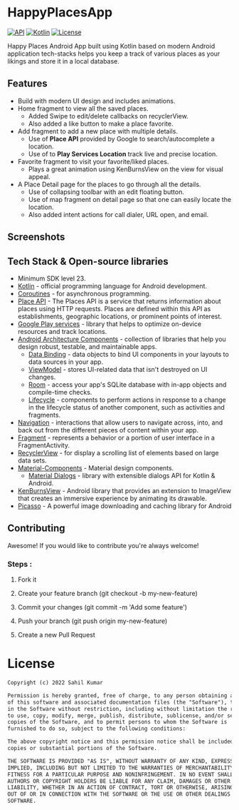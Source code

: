 # HappyPlacesApp

[![API](https://img.shields.io/badge/API-23%2B-brightgreen.svg?style=flat)](https://android-arsenal.com/api?level=23#l23)
[![Kotlin](https://img.shields.io/badge/Kotlin-1.8.0-blue.svg)](https://kotlinlang.org)
[![License](https://img.shields.io/badge/License-MIT-green)](https://en.wikipedia.org/wiki/MIT_License)

Happy Places Android App built using Kotlin based on modern Android application tech-stacks helps you keep a track of various places as your likings and store it in a local database.

## Features
* Build with modern UI design and includes animations.
* Home fragment to view all the saved places.
  - Added Swipe to edit/delete callbacks on recyclerView.
  - Also added a like button to make a place favorite.
* Add fragment to add a new place with multiple details.
  - Use of **Place API** provided by Google to search/autocomplete a location.
  - Use of to **Play Services Location** track live and precise location.
* Favorite fragment to visit your favorite/liked places.
  - Plays a great animation using KenBurnsView on the view for visual appeal.
* A Place Detail page for the places to go through all the details.
  - Use of collapsing toolbar with an edit floating button.
  - Use of map fragment on detail page so that one can easily locate the location.
  - Also added intent actions for call dialer, URL open, and email.

## Screenshots 

## Tech Stack & Open-source libraries 
* Minimum SDK level 23.
* [Kotlin](https://kotlinlang.org/) - official programming language for Android development.
* [Coroutines](https://kotlinlang.org/docs/reference/coroutines-overview.html) - for asynchronous programming.
* [Place API](https://developers.google.com/maps/documentation/places/android-sdk/autocomplete) - The Places API is a service that returns information about places using HTTP requests. Places are defined within this API as establishments, geographic locations, or prominent points of interest.
* [Google Play services](https://developers.google.com/android/guides/overview) - library that helps to optimize on-device resources and track locations.
* [Android Architecture Components](https://developer.android.com/topic/libraries/architecture) - collection of libraries that help you design robust, testable, and maintainable apps.
  - [Data Binding](https://developer.android.com/topic/libraries/data-binding) - data objects to bind UI components in your layouts to data sources in your app.
  - [ViewModel](https://developer.android.com/topic/libraries/architecture/viewmodel) - stores UI-related data that isn't destroyed on UI changes. 
  - [Room](https://developer.android.com/topic/libraries/architecture/room) - access your app's SQLite database with in-app objects and compile-time checks.
  - [Lifecycle](https://developer.android.com/topic/libraries/architecture/lifecycle) - components to perform actions in response to a change in the lifecycle status of another component, such as activities and fragments.
* [Navigation](https://developer.android.com/guide/navigation) - interactions that allow users to navigate across, into, and back out from the different pieces of content within your app.
* [Fragment](https://developer.android.com/guide/components/fragments) - represents a behavior or a portion of user interface in a FragmentActivity.
* [RecyclerView](https://developer.android.com/guide/topics/ui/layout/recyclerview) - for display a scrolling list of elements based on large data sets.
* [Material-Components](https://github.com/material-components/material-components-android) - Material design components.
  - [Material Dialogs](https://github.com/afollestad/material-dialogs) - library with extensible dialogs API for Kotlin & Android.
* [KenBurnsView](https://github.com/flavioarfaria/KenBurnsView) - Android library that provides an extension to ImageView that creates an immersive experience by animating its drawable.
* [Picasso](https://github.com/square/picasso) - A powerful image downloading and caching library for Android

## Contributing
Awesome! If you would like to contribute you're always welcome!

### Steps :
1. Fork it

2. Create your feature branch (git checkout -b my-new-feature)

3. Commit your changes (git commit -m 'Add some feature')

4. Push your branch (git push origin my-new-feature)

5. Create a new Pull Request    

# License
```xml
Copyright (c) 2022 Sahil Kumar

Permission is hereby granted, free of charge, to any person obtaining a copy
of this software and associated documentation files (the "Software"), to deal
in the Software without restriction, including without limitation the rights
to use, copy, modify, merge, publish, distribute, sublicense, and/or sell
copies of the Software, and to permit persons to whom the Software is
furnished to do so, subject to the following conditions:

The above copyright notice and this permission notice shall be included in all
copies or substantial portions of the Software.

THE SOFTWARE IS PROVIDED "AS IS", WITHOUT WARRANTY OF ANY KIND, EXPRESS OR
IMPLIED, INCLUDING BUT NOT LIMITED TO THE WARRANTIES OF MERCHANTABILITY,
FITNESS FOR A PARTICULAR PURPOSE AND NONINFRINGEMENT. IN NO EVENT SHALL THE
AUTHORS OR COPYRIGHT HOLDERS BE LIABLE FOR ANY CLAIM, DAMAGES OR OTHER
LIABILITY, WHETHER IN AN ACTION OF CONTRACT, TORT OR OTHERWISE, ARISING FROM,
OUT OF OR IN CONNECTION WITH THE SOFTWARE OR THE USE OR OTHER DEALINGS IN THE
SOFTWARE.
```
